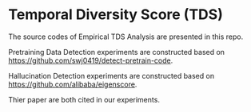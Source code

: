 # Temporal Diversity Score (TDS)


The source codes of Empirical TDS Analysis are presented in this repo.

Pretraining Data Detection experiments are constructed based on https://github.com/swj0419/detect-pretrain-code.

Hallucination Detection experiments are constructed based on https://github.com/alibaba/eigenscore.

Thier paper are both cited in our experiments.
